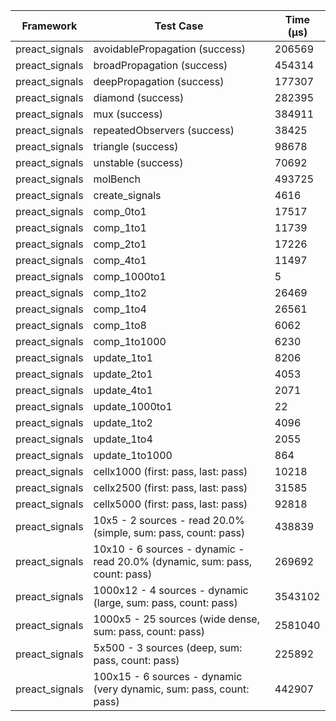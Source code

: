 | Framework | Test Case | Time (μs) |
| --- | --- | --- |
| preact_signals | avoidablePropagation (success) | 206569 |
| preact_signals | broadPropagation (success) | 454314 |
| preact_signals | deepPropagation (success) | 177307 |
| preact_signals | diamond (success) | 282395 |
| preact_signals | mux (success) | 384911 |
| preact_signals | repeatedObservers (success) | 38425 |
| preact_signals | triangle (success) | 98678 |
| preact_signals | unstable (success) | 70692 |
| preact_signals | molBench | 493725 |
| preact_signals | create_signals | 4616 |
| preact_signals | comp_0to1 | 17517 |
| preact_signals | comp_1to1 | 11739 |
| preact_signals | comp_2to1 | 17226 |
| preact_signals | comp_4to1 | 11497 |
| preact_signals | comp_1000to1 | 5 |
| preact_signals | comp_1to2 | 26469 |
| preact_signals | comp_1to4 | 26561 |
| preact_signals | comp_1to8 | 6062 |
| preact_signals | comp_1to1000 | 6230 |
| preact_signals | update_1to1 | 8206 |
| preact_signals | update_2to1 | 4053 |
| preact_signals | update_4to1 | 2071 |
| preact_signals | update_1000to1 | 22 |
| preact_signals | update_1to2 | 4096 |
| preact_signals | update_1to4 | 2055 |
| preact_signals | update_1to1000 | 864 |
| preact_signals | cellx1000 (first: pass, last: pass) | 10218 |
| preact_signals | cellx2500 (first: pass, last: pass) | 31585 |
| preact_signals | cellx5000 (first: pass, last: pass) | 92818 |
| preact_signals | 10x5 - 2 sources - read 20.0% (simple, sum: pass, count: pass) | 438839 |
| preact_signals | 10x10 - 6 sources - dynamic - read 20.0% (dynamic, sum: pass, count: pass) | 269692 |
| preact_signals | 1000x12 - 4 sources - dynamic (large, sum: pass, count: pass) | 3543102 |
| preact_signals | 1000x5 - 25 sources (wide dense, sum: pass, count: pass) | 2581040 |
| preact_signals | 5x500 - 3 sources (deep, sum: pass, count: pass) | 225892 |
| preact_signals | 100x15 - 6 sources - dynamic (very dynamic, sum: pass, count: pass) | 442907 |
